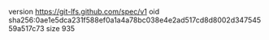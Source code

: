 version https://git-lfs.github.com/spec/v1
oid sha256:0ae1e5dca231f588ef0a1a4a78bc038e4e2ad517cd8d8002d34754559a517c73
size 935
